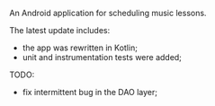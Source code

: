 An Android application for scheduling music lessons.

The latest update includes:
- the app was rewritten in Kotlin;
- unit and instrumentation tests were added;

TODO:
- fix intermittent bug in the DAO layer;